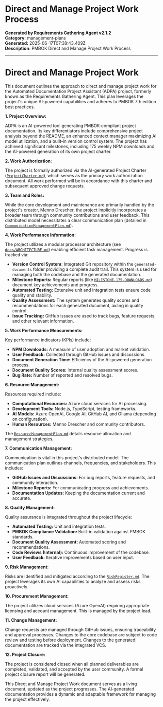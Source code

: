 # Direct and Manage Project Work Process

**Generated by Requirements Gathering Agent v2.1.2**  
**Category:** management-plans  
**Generated:** 2025-06-17T07:38:43.409Z  
**Description:** PMBOK Direct and Manage Project Work Process

---

# Direct and Manage Project Work

This document outlines the approach to direct and manage project work for the Automated Documentation Project Assistant (ADPA) project, formerly known as the Requirements Gathering Agent.  This plan leverages the project's unique AI-powered capabilities and adheres to PMBOK 7th edition best practices.

**1. Project Overview:**

ADPA is an AI-powered tool generating PMBOK-compliant project documentation.  Its key differentiators include comprehensive project analysis beyond the README, an enhanced context manager maximizing AI model utilization, and a built-in version control system.  The project has achieved significant milestones, including 175 weekly NPM downloads and the AI-powered generation of its own project charter.

**2. Work Authorization:**

The project is formally authorized via the AI-generated Project Charter ([`ProjectCharter.md`](generated-documents/project-charter.md)), which serves as the primary work authorization document.  All work performed will be in accordance with this charter and subsequent approved change requests.

**3. Team and Roles:**

While the core development and maintenance are primarily handled by the project's creator, Menno Drescher, the project implicitly incorporates a broader team through community contributions and user feedback.  This distributed model necessitates a clear communication plan (detailed in [`CommunicationManagementPlan.md`](generated-documents/management-plans/communication-management-plan.md)).

**4. Work Performance Information:**

The project utilizes a modular processor architecture (see [`docs/ARCHITECTURE.md`](docs/ARCHITECTURE.md)) enabling efficient task management.  Progress is tracked via:

* **Version Control System:**  Integrated Git repository within the `generated-documents` folder providing a complete audit trail.  This system is used for managing both the codebase and the generated documentation.
* **Milestone Reports:** Regular reports (like [`MILESTONE-175-DOWNLOADS.md`](MILESTONE-175-DOWNLOADS.md)) document key achievements and progress.
* **Automated Testing:**  Extensive unit and integration tests ensure code quality and stability.
* **Quality Assessment:**  The system generates quality scores and recommendations for each generated document, aiding in quality control.
* **Issue Tracking:** GitHub issues are used to track bugs, feature requests, and other relevant information.

**5. Work Performance Measurements:**

Key performance indicators (KPIs) include:

* **NPM Downloads:**  A measure of user adoption and market validation.
* **User Feedback:**  Collected through GitHub issues and discussions.
* **Document Generation Time:**  Efficiency of the AI-powered generation process.
* **Document Quality Scores:**  Internal quality assessment scores.
* **Bug Rate:**  Number of reported and resolved bugs.

**6. Resource Management:**

Resources required include:

* **Computational Resources:**  Azure cloud services for AI processing.
* **Development Tools:**  Node.js, TypeScript, testing frameworks.
* **AI Models:**  Azure OpenAI, Google AI, GitHub AI, and Ollama (depending on configuration).
* **Human Resources:**  Menno Drescher and community contributors.

The [`ResourceManagementPlan.md`](generated-documents/management-plans/resource-management-plan.md) details resource allocation and management strategies.


**7. Communication Management:**

Communication is vital in this project's distributed model.  The communication plan outlines channels, frequencies, and stakeholders.  This includes:

* **GitHub Issues and Discussions:**  For bug reports, feature requests, and community interaction.
* **Milestone Reports:**  For communicating progress and achievements.
* **Documentation Updates:**  Keeping the documentation current and accurate.


**8. Quality Management:**

Quality assurance is integrated throughout the project lifecycle:

* **Automated Testing:**  Unit and integration tests.
* **PMBOK Compliance Validation:**  Built-in validation against PMBOK standards.
* **Document Quality Assessment:**  Automated scoring and recommendations.
* **Code Reviews (Internal):** Continuous improvement of the codebase.
* **User Feedback:**  Iterative improvements based on user input.

**9. Risk Management:**

Risks are identified and mitigated according to the [`RiskRegister.md`](generated-documents/risk-management/risk-register.md).  The project leverages its own AI capabilities to analyze and assess risks proactively.

**10. Procurement Management:**

The project utilizes cloud services (Azure OpenAI) requiring appropriate licensing and account management.  This is managed by the project lead.


**11. Change Management:**

Change requests are managed through GitHub issues, ensuring traceability and approval processes. Changes to the core codebase are subject to code review and testing before deployment.  Changes to the generated documentation are tracked via the integrated VCS.

**12. Project Closure:**

The project is considered closed when all planned deliverables are completed, validated, and accepted by the user community.  A formal project closure report will be generated.


This Direct and Manage Project Work document serves as a living document, updated as the project progresses.  The AI-generated documentation provides a dynamic and adaptable framework for managing the project effectively.
